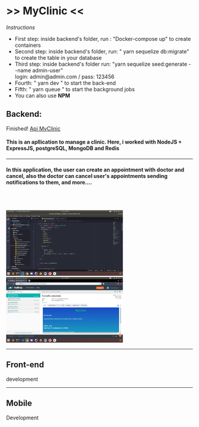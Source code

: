 <h1>>> MyClinic <<</h1>


<i>Instructions</i>
<ul>
  <li>First step: inside backend's folder, run : "Docker-compose up"  to create containers</li>
  <li>Second step: inside backend's folder,  run: " yarn sequelize db:migrate" to create the table in your database</li>
  <li>Third step: inside backend's folder run: "yarn sequelize seed:generate --name admin-user"<br>
  login: admin@admin.com  / pass: 123456
  </li>
  <li>Fourth:  " yarn dev " to start the back-end</li>
  <li>Fifth:  " yarn queue " to start the background jobs</li>
  <li> You can also use <strong>NPM</strong></li>
</ul>

<h2>Backend: </h2>
Finished! 
<a href="api">Api MyClinic</a>

<h4>This is an apllication to manage a clinic. Here, i worked with NodeJS + ExpressJS, postgreSQL, MongoDB and Redis<h4>
<hr>
<h4>In this application, the user can create an appointment with doctor and cancel, also the doctor can cancel user's appointments sending notifications to them, and more.... <h4><br><br>
<p>
  <img src="_images/back1.png" width="315" />
  <img src="_images/back2.png" width="315" />
</p>

<hr>

<h2>Front-end</h2>
development



<hr>

<h2>Mobile</h2>
Development



